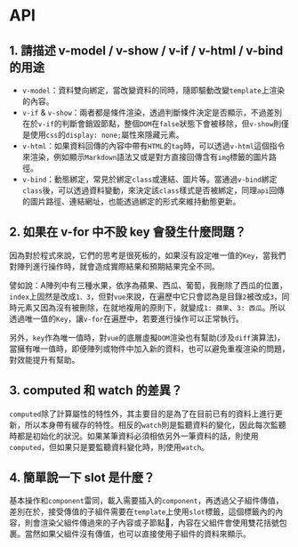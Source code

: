 # API

## 1. 請描述 v-model / v-show / v-if / v-html / v-bind 的用途
-  `v-model`：資料雙向綁定，當改變資料的同時，隨即驅動改變`template`上渲染的內容。
-  `v-if` & `v-show`：兩者都是條件渲染，透過判斷條件決定是否顯示，不過差別在於`v-if`的判斷會銷毀節點，整個`DOM`在`false`狀態下會被移除，但`v-show`則僅是使用`css`的`display: none;`屬性來隱藏元素。
-  `v-html`：如果資料回傳的內容中帶有`HTML`的`tag`時，可以透過`v-html`這個指令來渲染，例如顯示`Markdown`語法又或是對方直接回傳含有`img`標籤的圖片路徑。
-  `v-bind`：動態綁定，常見於綁定`class`或連結、圖片等。當通過`v-bind`綁定`class`後，可以透過資料變動，來決定該`class`樣式是否被綁定，同理`api`回傳的圖片路徑、連結網址，也能透過綁定的形式來維持動態更新。

## 2. 如果在 v-for 中不設 key 會發生什麼問題？
因為對於程式來說，它們的思考是很死板的，如果沒有設定唯一值的`Key`，當我們對陣列進行操作時，就會造成實際結果和預期結果完全不同。

譬如說：A陣列中有三種水果，依序為蘋果、西瓜、葡萄，我刪除了西瓜的位置，`index`上固然是改成`1、3`，但對`vue`來說，在遍歷中它只會認為是目錄`2`被改成`3`，同時元素又因為沒有被刪除，在就地複用的原則下，就變成`1: 蘋果`、`3: 西瓜`。所以透過唯一值的`Key`，讓`v-for`在遍歷中，若要進行操作可以正常執行。

另外，`key`作為唯一值時，對`vue`的底層虛擬`DOM`渲染也有幫助(涉及`diff`演算法)，當擁有唯一值時，即便陣列或物件中加入新的資料，也可以避免重複渲染的問題，對效能提升有幫助。

## 3. computed 和 watch 的差異？
`computed`除了計算屬性的特性外，其主要目的是為了在目前已有的資料上進行更新，所以本身帶有緩存的特性。相反的`watch`則是監聽資料的變化，因此每次監聽時都是初始化的狀況。如果某筆資料必須相依另外一筆資料的話，則使用`computed`，但如果只是要監聽資料變化時，則使用`watch`。

## 4. 簡單說一下 slot 是什麼？
基本操作和`component`雷同，載入需要插入的`component`，再透過父子組件傳值，差別在於，接受傳值的子組件需要在`template`上使用`slot`標籤，這個標籤內的內容，則會渲染父組件傳過來的子內容或子節點，內容在父組件會使用雙花括號包裹。當然如果父組件沒有傳值，也可以直接使用子組件的資料來顯示。